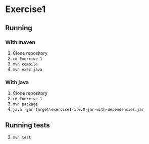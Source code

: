 # Exercise1

## Running

### With maven
1. Clone repository
2. `cd Exercise 1`
3. `mvn compile`
4. `mvn exec:java`

### With java
1. Clone repository
2. `cd Exercise 1`
3. `mvn package`
4. `java -jar target\exercise1-1.0.0-jar-with-dependencies.jar`

## Running tests

3. `mvn test`
